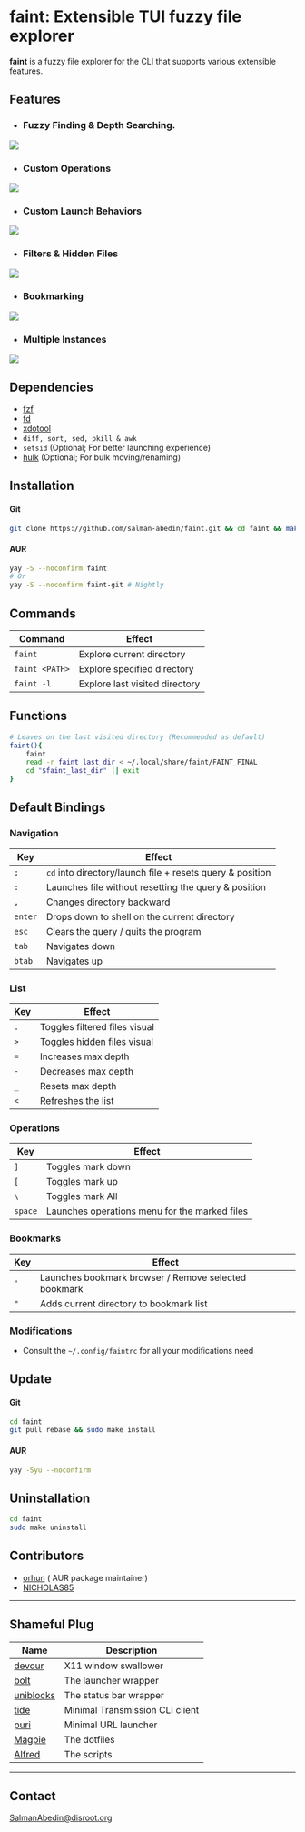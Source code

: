 # faint: Extensible TUI fuzzy file explorer

**faint** is a fuzzy file explorer for the CLI that supports various extensible features.

## Features

- ### Fuzzy Finding & Depth Searching.

![](https://gitlab.com/salman-abedin/assets/-/raw/master/faint.gif)

- ### Custom Operations

![](https://gitlab.com/salman-abedin/assets/-/raw/master/faint-op.gif)

- ### Custom Launch Behaviors

![](https://gitlab.com/salman-abedin/assets/-/raw/master/faint-launch.gif)

- ### Filters & Hidden Files

![](https://gitlab.com/salman-abedin/assets/-/raw/master/faint-filter.gif)

- ### Bookmarking

![](https://gitlab.com/salman-abedin/assets/-/raw/master/faint-bookmark.gif)

- ### Multiple Instances

![](https://gitlab.com/salman-abedin/assets/-/raw/master/faint-multi.gif)

## Dependencies

- [fzf](https://github.com/junegunn/fzf)
- [fd](https://github.com/sharkdp/fd)
- [xdotool](https://github.com/jordansissel/xdotool)
- `diff, sort, sed, pkill & awk`
- `setsid` (Optional; For better launching experience)
- [hulk](https://github.com/salman-abedin/alfred/blob/master/src/hulk) (Optional; For bulk moving/renaming)

## Installation

#### Git

```sh
git clone https://github.com/salman-abedin/faint.git && cd faint && make && sudo make install
```

#### AUR

```sh
yay -S --noconfirm faint
# Or
yay -S --noconfirm faint-git # Nightly
```

## Commands

| Command        | Effect                         |
| -------------- | ------------------------------ |
| `faint`        | Explore current directory      |
| `faint <PATH>` | Explore specified directory    |
| `faint -l`     | Explore last visited directory |

## Functions

```sh
# Leaves on the last visited directory (Recommended as default)
faint(){
    faint
    read -r faint_last_dir < ~/.local/share/faint/FAINT_FINAL
    cd "$faint_last_dir" || exit
}
```

## Default Bindings

### Navigation

| Key     | Effect                                                    |
| ------- | --------------------------------------------------------- |
| `;`     | `cd` into directory/launch file + resets query & position |
| `:`     | Launches file without resetting the query & position      |
| `,`     | Changes directory backward                                |
| `enter` | Drops down to shell on the current directory              |
| `esc`   | Clears the query / quits the program                      |
| `tab`   | Navigates down                                            |
| `btab`  | Navigates up                                              |

### List

| Key | Effect                        |
| --- | ----------------------------- |
| `.` | Toggles filtered files visual |
| `>` | Toggles hidden files visual   |
| `=` | Increases max depth           |
| `-` | Decreases max depth           |
| `_` | Resets max depth              |
| `<` | Refreshes the list            |

### Operations

| Key     | Effect                                        |
| ------- | --------------------------------------------- |
| `]`     | Toggles mark down                             |
| `[`     | Toggles mark up                               |
| `\`     | Toggles mark All                              |
| `space` | Launches operations menu for the marked files |

### Bookmarks

| Key | Effect                                               |
| --- | ---------------------------------------------------- |
| `'` | Launches bookmark browser / Remove selected bookmark |
| `"` | Adds current directory to bookmark list              |

### Modifications

- Consult the `~/.config/faintrc` for all your modifications need

## Update

#### Git

```sh
cd faint
git pull rebase && sudo make install
```

#### AUR

```sh
yay -Syu --noconfirm
```

## Uninstallation

```sh
cd faint
sudo make uninstall
```

## Contributors

- [orhun](https://github.com/orhun) ( AUR package maintainer)
- [NICHOLAS85](https://github.com/NICHOLAS85)

---

## Shameful Plug

| Name                                                    | Description                     |
| ------------------------------------------------------- | ------------------------------- |
| [devour](https://github.com/salman-abedin/devour)       | X11 window swallower            |
| [bolt](https://github.com/salman-abedin/bolt)           | The launcher wrapper            |
| [uniblocks](https://github.com/salman-abedin/uniblocks) | The status bar wrapper          |
| [tide](https://github.com/salman-abedin/tide)           | Minimal Transmission CLI client |
| [puri](https://github.com/salman-abedin/puri)           | Minimal URL launcher            |
| [Magpie](https://github.com/salman-abedin/magpie)       | The dotfiles                    |
| [Alfred](https://github.com/salman-abedin/alfred)       | The scripts                     |

---

## Contact

SalmanAbedin@disroot.org
